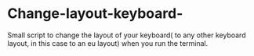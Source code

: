 # Change-layout-keyboard-
Small script to change the layout of your keyboard( to any other keyboard layout, in this case to an eu layout) when you run the terminal.
